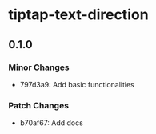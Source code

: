 # tiptap-text-direction

## 0.1.0

### Minor Changes

- 797d3a9: Add basic functionalities

### Patch Changes

- b70af67: Add docs
